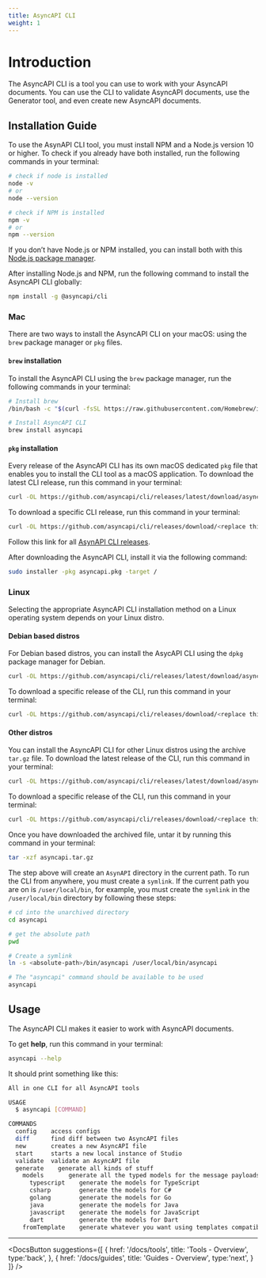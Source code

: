```yaml
---
title: AsyncAPI CLI
weight: 1
---
```


# Introduction
The AsyncAPI CLI is a tool you can use to work with your AsyncAPI documents. You can use the CLI to validate AsyncAPI documents, use the Generator tool, and even create new AsyncAPI documents.

## Installation Guide
To use the AsynAPI CLI tool, you must install NPM and a Node.js version 10 or higher. To check if you already have both installed, run the following commands in your terminal:

```sh
# check if node is installed
node -v
# or
node --version

# check if NPM is installed
npm -v
# or
npm --version
```

If you don’t have Node.js or NPM installed, you can install both with this [Node.js package manager](https://nodejs.org/en/download/package-manager/).

After installing Node.js and NPM, run the following command to install the AsyncAPI CLI globally:
```sh
npm install -g @asyncapi/cli
```

### Mac
There are two ways to install the AsyncAPI CLI on your macOS: using the `brew` package manager or `pkg` files.

#### `brew` installation
To install the AsyncAPI CLI using the `brew` package manager, run the following commands in your terminal:
```sh
# Install brew
/bin/bash -c "$(curl -fsSL https://raw.githubusercontent.com/Homebrew/install/HEAD/install.sh)"

# Install AsyncAPI CLI
brew install asyncapi
```

#### `pkg` installation
Every release of the AsyncAPI CLI has its own macOS dedicated `pkg` file that enables you to install the CLI tool as a macOS application. 
To download the latest CLI release, run this command in your terminal:
```sh
curl -OL https://github.com/asyncapi/cli/releases/latest/download/asyncapi.pkg
```

To download a specific CLI release, run this command in your terminal:
```sh
curl -OL https://github.com/asyncapi/cli/releases/download/<replace this with the specific CLI version e.g v0.13.0>/asyncapi.pkg
```

<Remember>
Follow this link for all <a href="https://github.com/asyncapi/cli/releases">AsynAPI CLI releases</a>.
</Remember>

After downloading the AsyncAPI CLI, install it via the following command:

```sh
sudo installer -pkg asyncapi.pkg -target /
```

### Linux
Selecting the appropriate AsyncAPI CLI installation method on a Linux operating system depends on your Linux distro.

#### Debian based distros
For Debian based distros, you can install the AsycAPI CLI using the `dpkg` package manager for Debian.
```sh
curl -OL https://github.com/asyncapi/cli/releases/latest/download/asyncapi.deb
```

To download a specific release of the CLI, run this command in your terminal:
```sh
curl -OL https://github.com/asyncapi/cli/releases/download/<replace this with the specific CLI version e.g v0.13.0>/asyncapi.deb
```

#### Other distros
You can install the AsyncAPI CLI for other Linux distros using the archive `tar.gz` file. To download the latest release of the CLI, run this command in your terminal:
```sh
curl -OL https://github.com/asyncapi/cli/releases/latest/download/asyncapi.tar.gz
```

To download a specific release of the CLI, run this command in your terminal:
```sh
curl -OL https://github.com/asyncapi/cli/releases/download/<replace this with the specific CLI version e.g v0.13.0>/asyncapi.tar.gz
```

Once you have downloaded the archived file, untar it by running this command in your terminal:
```sh
tar -xzf asyncapi.tar.gz
```

The step above will create an `AsynAPI` directory in the current path. To run the CLI from anywhere, you must create a `symlink`. If the current path you are on is `/user/local/bin`, for example, you must create the `symlink` in the `/user/local/bin` directory by following these steps:
```sh
# cd into the unarchived directory
cd asyncapi

# get the absolute path
pwd

# Create a symlink
ln -s <absolute-path>/bin/asyncapi /user/local/bin/asyncapi

# The "asyncapi" command should be available to be used
asyncapi
```

## Usage
The AsyncAPI CLI makes it easier to work with AsyncAPI documents.

To get **help**, run this command in your terminal:
```sh
asyncapi --help
```

It should print something like this:
```sh
All in one CLI for all AsyncAPI tools

USAGE
  $ asyncapi [COMMAND]

COMMANDS
  config    access configs
  diff      find diff between two AsyncAPI files
  new       creates a new AsyncAPI file
  start     starts a new local instance of Studio
  validate  validate an AsyncAPI file
  generate    generate all kinds of stuff
    models       generate all the typed models for the message payloads defined in the AsyncAPI file
      typescript    generate the models for TypeScript
      csharp        generate the models for C#
      golang        generate the models for Go
      java          generate the models for Java
      javascript    generate the models for JavaScript
      dart          generate the models for Dart
    fromTemplate    generate whatever you want using templates compatible with AsyncAPI Generator 
```

---

<DocsButton
  suggestions={[
    {
      href: '/docs/tools',
      title: 'Tools - Overview',
      type:'back',
    },
    {
      href: '/docs/guides',
      title: 'Guides - Overview',
      type:'next',
    }
  ]}
/>